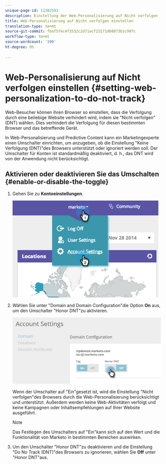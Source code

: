 ```yaml
---
unique-page-id: 11382593
description: Einstellung der Web-Personalisierung auf Nicht verfolgen - Marketing Docs - Produktdokumentation
title: Web-Personalisierung auf Nicht verfolgen einstellen
translation-type: tm+mt
source-git-commit: fbaf57ec4f3532c2d71acf23171d60873b1c997c
workflow-type: tm+mt
source-wordcount: '190'
ht-degree: 0%

---
```



# Web-Personalisierung auf Nicht verfolgen einstellen {#setting-web-personalization-to-do-not-track}

Web-Besucher können ihren Browser so einstellen, dass die Verfolgung durch eine beliebige Website verhindert wird, indem sie &quot;Nicht verfolgen&quot;(DNT) wählen. Dies verhindert die Verfolgung für diesen bestimmten Browser und das betreffende Gerät.

In Web-Personalisierung und Predictive Content kann ein Marketingexperte einen Umschalter einrichten, um anzugeben, ob die Einstellung &quot;Keine Verfolgung (DNT)&quot;des Browsers unterstützt oder ignoriert werden soll. Der Umschalter für Konten ist standardmäßig deaktiviert, d. h., das DNT wird von der Anwendung nicht berücksichtigt.

## Aktivieren oder deaktivieren Sie das Umschalten {#enable-or-disable-the-toggle}

1. Gehen Sie zu **Kontoeinstellungen**.

   ![](assets/image2014-12-1-23-3a3-3a12.png)

1. Wählen Sie unter &quot;Domain and Domain Configuration&quot;die Option **On** aus, um den Umschalter &quot;Honor DNT&quot;zu aktivieren.

   ![](assets/two-1.png)

   Wenn der Umschalter auf &quot;Ein&quot;gesetzt ist, wird die Einstellung &quot;Nicht verfolgen&quot;des Browsers durch die Web-Personalisierung berücksichtigt und unterstützt. Außerdem werden keine Web-Aktivitäten verfolgt und keine Kampagnen oder Inhaltsempfehlungen auf Ihrer Website ausgeführt.

   >[!NOTE]
   >
   >Das Festlegen des Umschalters auf &quot;Ein&quot;kann sich auf den Wert und die Funktionalität von Marketo in bestimmten Bereichen auswirken.

1. Um den Umschalter &quot;Honor DNT&quot;zu deaktivieren und die Einstellung &quot;Do No Track (DNT)&quot;des Browsers zu ignorieren, wählen Sie **Off** unter &quot;Honor DNT&quot;aus.
